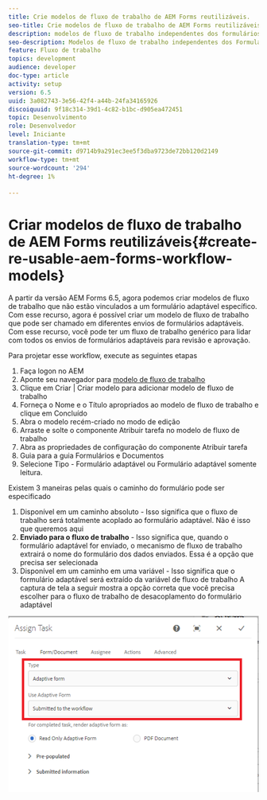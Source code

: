 ```yaml
---
title: Crie modelos de fluxo de trabalho de AEM Forms reutilizáveis.
seo-title: Crie modelos de fluxo de trabalho de AEM Forms reutilizáveis.
description: modelos de fluxo de trabalho independentes dos formulários adaptativos.
seo-description: Modelos de fluxo de trabalho independentes dos Formulários adaptativos.
feature: Fluxo de trabalho
topics: development
audience: developer
doc-type: article
activity: setup
version: 6.5
uuid: 3a082743-3e56-42f4-a44b-24fa34165926
discoiquuid: 9f18c314-39d1-4c82-b1bc-d905ea472451
topic: Desenvolvimento
role: Desenvolvedor
level: Iniciante
translation-type: tm+mt
source-git-commit: d9714b9a291ec3ee5f3dba9723de72bb120d2149
workflow-type: tm+mt
source-wordcount: '294'
ht-degree: 1%

---
```



# Criar modelos de fluxo de trabalho de AEM Forms reutilizáveis{#create-re-usable-aem-forms-workflow-models}

A partir da versão AEM Forms 6.5, agora podemos criar modelos de fluxo de trabalho que não estão vinculados a um formulário adaptável específico. Com esse recurso, agora é possível criar um modelo de fluxo de trabalho que pode ser chamado em diferentes envios de formulários adaptáveis. Com esse recurso, você pode ter um fluxo de trabalho genérico para lidar com todos os envios de formulários adaptáveis para revisão e aprovação.

Para projetar esse workflow, execute as seguintes etapas

1. Faça logon no AEM
1. Aponte seu navegador para [modelo de fluxo de trabalho](http://localhost:4502/libs/cq/workflow/admin/console/content/models.html)
1. Clique em Criar | Criar modelo para adicionar modelo de fluxo de trabalho
1. Forneça o Nome e o Título apropriados ao modelo de fluxo de trabalho e clique em Concluído
1. Abra o modelo recém-criado no modo de edição
1. Arraste e solte o componente Atribuir tarefa no modelo de fluxo de trabalho
1. Abra as propriedades de configuração do componente Atribuir tarefa
1. Guia para a guia Formulários e Documentos
1. Selecione Tipo - Formulário adaptável ou Formulário adaptável somente leitura.

Existem 3 maneiras pelas quais o caminho do formulário pode ser especificado

1. Disponível em um caminho absoluto - Isso significa que o fluxo de trabalho será totalmente acoplado ao formulário adaptável. Não é isso que queremos aqui
1. **Enviado para o fluxo de trabalho**  - Isso significa que, quando o formulário adaptável for enviado, o mecanismo de fluxo de trabalho extrairá o nome do formulário dos dados enviados. Essa é a opção que precisa ser selecionada
1. Disponível em um caminho em uma variável - Isso significa que o formulário adaptável será extraído da variável de fluxo de trabalho
A captura de tela a seguir mostra a opção correta que você precisa escolher para o fluxo de trabalho de desacoplamento do formulário adaptável

![workflowmodel](assets/workflomodel.PNG)